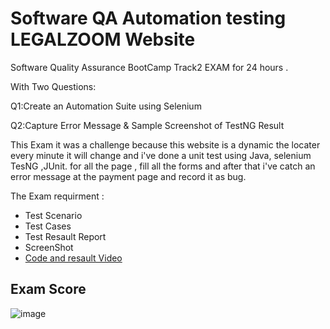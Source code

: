 # Software QA Automation testing LEGALZOOM Website
Software Quality Assurance BootCamp Track2 EXAM for 24 hours .


With Two Questions:

Q1:Create an Automation Suite using Selenium 

Q2:Capture Error Message & Sample Screenshot of  TestNG Result

This Exam it was a challenge because this website is a dynamic the locater every minute it will change and i've done a unit test using Java, selenium TesNG ,JUnit. for all the page , fill all the forms and after that i've catch an error message at the payment page and record it as bug.

The Exam requirment :
- Test Scenario
- Test Cases
- Test Resault Report
- ScreenShot
- [Code and resault Video](https://youtu.be/R6C5GsfcwZo)


## Exam Score
![image](https://github.com/Razanfaisal/Software-QA-Automationtesting-LEGALZOOM-Website/assets/112784035/bf4b455f-9d9b-4736-ab97-4381b08693f4)

